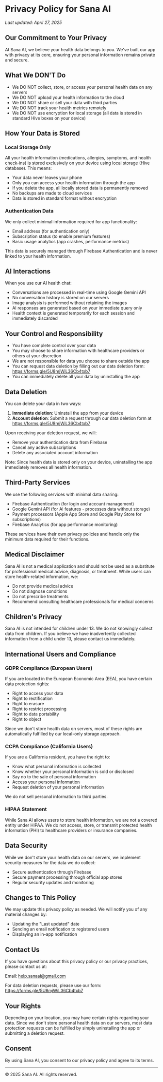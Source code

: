 # Privacy Policy for Sana AI

*Last updated: April 27, 2025*

## Our Commitment to Your Privacy

At Sana AI, we believe your health data belongs to you. We've built our app with privacy at its core, ensuring your personal information remains private and secure.

## What We DON'T Do

- We DO NOT collect, store, or access your personal health data on any servers
- We DO NOT upload your health information to the cloud
- We DO NOT share or sell your data with third parties
- We DO NOT track your health metrics remotely
- We DO NOT use encryption for local storage (all data is stored in standard Hive boxes on your device)

## How Your Data is Stored

### Local Storage Only
All your health information (medications, allergies, symptoms, and health check-ins) is stored exclusively on your device using local storage (Hive database). This means:

- Your data never leaves your phone
- Only you can access your health information through the app
- If you delete the app, all locally stored data is permanently removed
- No backups are made to cloud services
- Data is stored in standard format without encryption

### Authentication Data
We only collect minimal information required for app functionality:
- Email address (for authentication only)
- Subscription status (to enable premium features)
- Basic usage analytics (app crashes, performance metrics)

This data is securely managed through Firebase Authentication and is never linked to your health information.

## AI Interactions

When you use our AI health chat:
- Conversations are processed in real-time using Google Gemini API
- No conversation history is stored on our servers
- Image analysis is performed without retaining the images
- AI responses are generated based on your immediate query only
- Health context is generated temporarily for each session and immediately discarded

## Your Control and Responsibility

- You have complete control over your data
- You may choose to share information with healthcare providers or others at your discretion
- We are not responsible for data you choose to share outside the app
- You can request data deletion by filling out our data deletion form: https://forms.gle/5U8mjWiL36Cb4txb7
- You can immediately delete all your data by uninstalling the app

## Data Deletion

You can delete your data in two ways:
1. **Immediate deletion**: Uninstall the app from your device
2. **Account deletion**: Submit a request through our data deletion form at https://forms.gle/5U8mjWiL36Cb4txb7

Upon receiving your deletion request, we will:
- Remove your authentication data from Firebase
- Cancel any active subscriptions
- Delete any associated account information

Note: Since health data is stored only on your device, uninstalling the app immediately removes all health information.

## Third-Party Services

We use the following services with minimal data sharing:
- Firebase Authentication (for login and account management)
- Google Gemini API (for AI features - processes data without storage)
- Payment processors (Apple App Store and Google Play Store for subscriptions)
- Firebase Analytics (for app performance monitoring)

These services have their own privacy policies and handle only the minimum data required for their functions.

## Medical Disclaimer

Sana AI is not a medical application and should not be used as a substitute for professional medical advice, diagnosis, or treatment. While users can store health-related information, we:
- Do not provide medical advice
- Do not diagnose conditions
- Do not prescribe treatments
- Recommend consulting healthcare professionals for medical concerns

## Children's Privacy

Sana AI is not intended for children under 13. We do not knowingly collect data from children. If you believe we have inadvertently collected information from a child under 13, please contact us immediately.

## International Users and Compliance

### GDPR Compliance (European Users)
If you are located in the European Economic Area (EEA), you have certain data protection rights:
- Right to access your data
- Right to rectification
- Right to erasure
- Right to restrict processing
- Right to data portability
- Right to object

Since we don't store health data on servers, most of these rights are automatically fulfilled by our local-only storage approach.

### CCPA Compliance (California Users)
If you are a California resident, you have the right to:
- Know what personal information is collected
- Know whether your personal information is sold or disclosed
- Say no to the sale of personal information
- Access your personal information
- Request deletion of your personal information

We do not sell personal information to third parties.

### HIPAA Statement
While Sana AI allows users to store health information, we are not a covered entity under HIPAA. We do not access, store, or transmit protected health information (PHI) to healthcare providers or insurance companies.

## Data Security

While we don't store your health data on our servers, we implement security measures for the data we do collect:
- Secure authentication through Firebase
- Secure payment processing through official app stores
- Regular security updates and monitoring

## Changes to This Policy

We may update this privacy policy as needed. We will notify you of any material changes by:
- Updating the "Last updated" date
- Sending an email notification to registered users
- Displaying an in-app notification

## Contact Us

If you have questions about this privacy policy or our privacy practices, please contact us at:

Email: help.sanaai@gmail.com

For data deletion requests, please use our form: https://forms.gle/5U8mjWiL36Cb4txb7

## Your Rights

Depending on your location, you may have certain rights regarding your data. Since we don't store personal health data on our servers, most data protection requests can be fulfilled by simply uninstalling the app or submitting a deletion request.

## Consent

By using Sana AI, you consent to our privacy policy and agree to its terms.

---

© 2025 Sana AI. All rights reserved.
